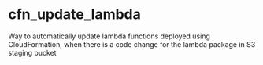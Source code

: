 # cfn_update_lambda
Way to automatically update lambda functions deployed using CloudFormation, when there is a code change for the lambda package in S3 staging bucket
